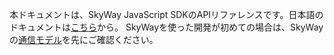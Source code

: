 本ドキュメントは、SkyWay JavaScript SDKのAPIリファレンスです。日本語のドキュメントは[こちら](ja/peer.md)から。
SkyWayを使った開発が初めての場合は、SkyWayの[通信モデル](https://webrtc.ecl.ntt.com/communication-model.html)を先にご確認ください。